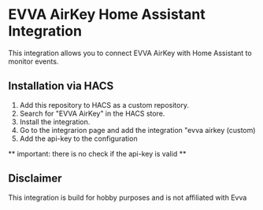 # EVVA AirKey Home Assistant Integration

This integration allows you to connect EVVA AirKey with Home Assistant to monitor events.

## Installation via HACS

1. Add this repository to HACS as a custom repository.
2. Search for "EVVA AirKey" in the HACS store.
3. Install the integration.
4. Go to the integrarion page and add the integration "evva airkey (custom)
5. Add the api-key to the configuration

** important: there is no check if the api-key is valid **

## Disclaimer
This integration is build for hobby purposes and is not affiliated with Evva
